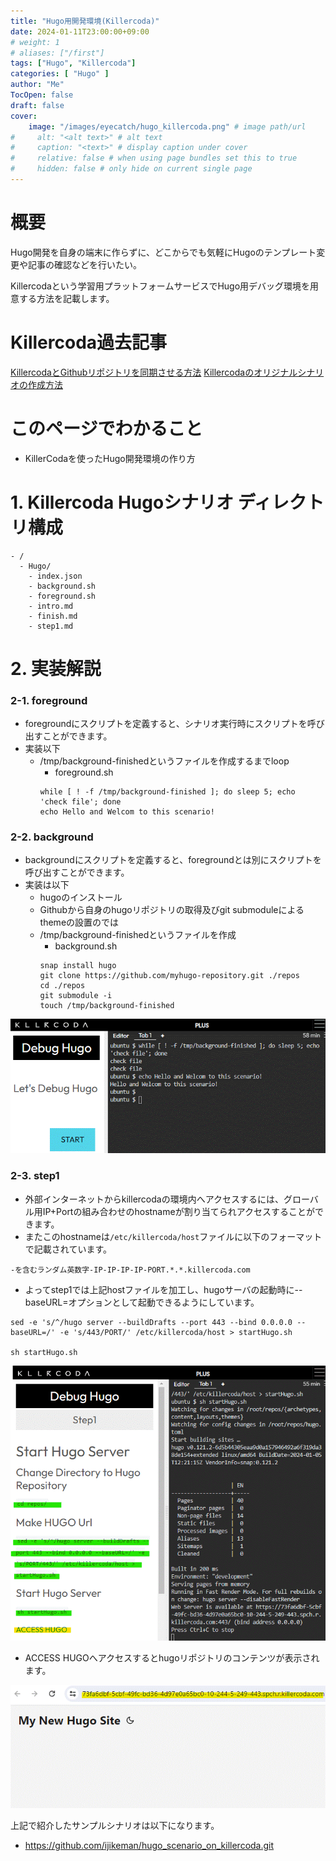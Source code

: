 ```yaml
---
title: "Hugo用開発環境(Killercoda)"
date: 2024-01-11T23:00:00+09:00
# weight: 1
# aliases: ["/first"]
tags: ["Hugo", "Killercoda"]
categories: [ "Hugo" ]
author: "Me"
TocOpen: false
draft: false
cover:
    image: "/images/eyecatch/hugo_killercoda.png" # image path/url
#     alt: "<alt text>" # alt text
#     caption: "<text>" # display caption under cover
#     relative: false # when using page bundles set this to true
#     hidden: false # only hide on current single page
---
```

# 概要

Hugo開発を自身の端末に作らずに、どこからでも気軽にHugoのテンプレート変更や記事の確認などを行いたい。

Killercodaという学習用プラットフォームサービスでHugo用デバッグ環境を用意する方法を記載します。

# Killercoda過去記事

[KillercodaとGithubリポジトリを同期させる方法](https:/blog.1mg.org/posts/killercoda/setup/)
[Killercodaのオリジナルシナリオの作成方法](https:/blog.1mg.org/posts/killercoda/create_scenario/)

# このページでわかること

* KillerCodaを使ったHugo開発環境の作り方

# 1. Killercoda Hugoシナリオ ディレクトリ構成

```
- /
  - Hugo/
    - index.json
    - background.sh
    - foreground.sh
    - intro.md
    - finish.md
    - step1.md
```

# 2. 実装解説


### 2-1. foreground
* foregroundにスクリプトを定義すると、シナリオ実行時にスクリプトを呼び出すことができます。
* 実装以下
  * /tmp/background-finishedというファイルを作成するまでloop
    * foreground.sh
    ```
    while [ ! -f /tmp/background-finished ]; do sleep 5; echo 'check file'; done
    echo Hello and Welcom to this scenario!
    ```

### 2-2. background
* backgroundにスクリプトを定義すると、foregroundとは別にスクリプトを呼び出すことができます。
* 実装は以下
  * hugoのインストール
  * Githubから自身のhugoリポジトリの取得及びgit submoduleによるthemeの設置のでは
  * /tmp/background-finishedというファイルを作成
    * background.sh
    ```
    snap install hugo
    git clone https://github.com/myhugo-repository.git ./repos
    cd ./repos
    git submodule -i
    touch /tmp/background-finished
    ```
![](intro.gif)

### 2-3. step1
* 外部インターネットからkillercodaの環境内へアクセスするには、グローバル用IP+Portの組み合わせのhostnameが割り当てられアクセスすることができます。
* またこのhostnameは`/etc/killercoda/host`ファイルに以下のフォーマットで記載されています。

```
-を含むランダム英数字-IP-IP-IP-IP-PORT.*.*.killercoda.com
```

* よってstep1では上記hostファイルを加工し、hugoサーバの起動時に--baseURL=オプションとして起動できるようにしています。

```
sed -e 's/^/hugo server --buildDrafts --port 443 --bind 0.0.0.0 --baseURL=/' -e 's/443/PORT/' /etc/killercoda/host > startHugo.sh

sh startHugo.sh
```

![](step1.gif)

* ACCESS HUGOへアクセスするとhugoリポジトリのコンテンツが表示されます。

![](hugo_demo.gif)


上記で紹介したサンプルシナリオは以下になります。
* https://github.com/ijikeman/hugo_scenario_on_killercoda.git
